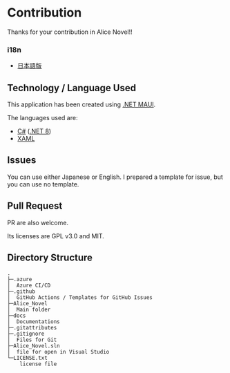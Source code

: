 # Contribution
Thanks for your contribution in Alice Novel!!

### i18n
- [日本語版](./CONTRIBUTING.ja.md)

## Technology / Language Used
This application has been created using [.NET MAUI].

The languages used are: 
- [C#] ([.NET 8])
- [XAML]

[.NET MAUI]: https://dot.net/maui ".NET MAUI"
[C#]: https://learn.microsoft.com/en-us/dotnet/csharp/ "C# Documentation"
[.NET 8]: https://dot.net ".NET"
[XAML]: https://learn.microsoft.com/en-us/dotnet/maui/xaml/ ".NET MAUI XAML Documentation"

## Issues
You can use either Japanese or English.
I prepared a template for issue, but you can use no template.

## Pull Request
PR are also welcome.

Its licenses are GPL v3.0 and MIT.

## Directory Structure
```
.
├─.azure
│  Azure CI/CD
├─.github
│  GitHub Actions / Templates for GitHub Issues
├─Alice_Novel
│  Main folder
├─docs
│  Documentations
├─.gitattributes
├─.gitignore
│  Files for Git
├─Alice_Novel.sln
│  file for open in Visual Studio
└─LICENSE.txt
    license file
```
